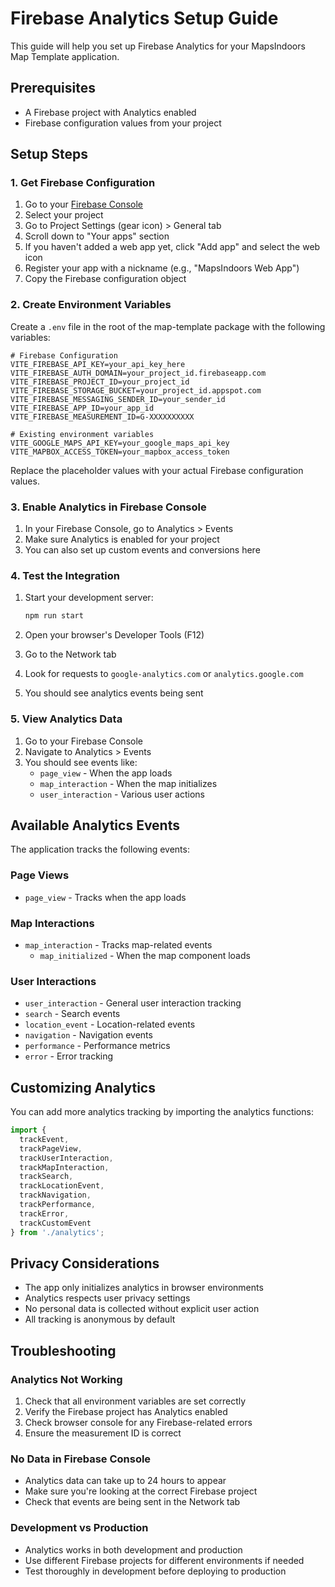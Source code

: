 # Firebase Analytics Setup Guide

This guide will help you set up Firebase Analytics for your MapsIndoors Map Template application.

## Prerequisites

- A Firebase project with Analytics enabled
- Firebase configuration values from your project

## Setup Steps

### 1. Get Firebase Configuration

1. Go to your [Firebase Console](https://console.firebase.google.com/)
2. Select your project
3. Go to Project Settings (gear icon) > General tab
4. Scroll down to "Your apps" section
5. If you haven't added a web app yet, click "Add app" and select the web icon
6. Register your app with a nickname (e.g., "MapsIndoors Web App")
7. Copy the Firebase configuration object

### 2. Create Environment Variables

Create a `.env` file in the root of the map-template package with the following variables:

```env
# Firebase Configuration
VITE_FIREBASE_API_KEY=your_api_key_here
VITE_FIREBASE_AUTH_DOMAIN=your_project_id.firebaseapp.com
VITE_FIREBASE_PROJECT_ID=your_project_id
VITE_FIREBASE_STORAGE_BUCKET=your_project_id.appspot.com
VITE_FIREBASE_MESSAGING_SENDER_ID=your_sender_id
VITE_FIREBASE_APP_ID=your_app_id
VITE_FIREBASE_MEASUREMENT_ID=G-XXXXXXXXXX

# Existing environment variables
VITE_GOOGLE_MAPS_API_KEY=your_google_maps_api_key
VITE_MAPBOX_ACCESS_TOKEN=your_mapbox_access_token
```

Replace the placeholder values with your actual Firebase configuration values.

### 3. Enable Analytics in Firebase Console

1. In your Firebase Console, go to Analytics > Events
2. Make sure Analytics is enabled for your project
3. You can also set up custom events and conversions here

### 4. Test the Integration

1. Start your development server:
   ```bash
   npm run start
   ```

2. Open your browser's Developer Tools (F12)
3. Go to the Network tab
4. Look for requests to `google-analytics.com` or `analytics.google.com`
5. You should see analytics events being sent

### 5. View Analytics Data

1. Go to your Firebase Console
2. Navigate to Analytics > Events
3. You should see events like:
   - `page_view` - When the app loads
   - `map_interaction` - When the map initializes
   - `user_interaction` - Various user actions

## Available Analytics Events

The application tracks the following events:

### Page Views
- `page_view` - Tracks when the app loads

### Map Interactions
- `map_interaction` - Tracks map-related events
  - `map_initialized` - When the map component loads

### User Interactions
- `user_interaction` - General user interaction tracking
- `search` - Search events
- `location_event` - Location-related events
- `navigation` - Navigation events
- `performance` - Performance metrics
- `error` - Error tracking

## Customizing Analytics

You can add more analytics tracking by importing the analytics functions:

```javascript
import { 
  trackEvent, 
  trackPageView, 
  trackUserInteraction, 
  trackMapInteraction,
  trackSearch,
  trackLocationEvent,
  trackNavigation,
  trackPerformance,
  trackError,
  trackCustomEvent
} from './analytics';
```

## Privacy Considerations

- The app only initializes analytics in browser environments
- Analytics respects user privacy settings
- No personal data is collected without explicit user action
- All tracking is anonymous by default

## Troubleshooting

### Analytics Not Working
1. Check that all environment variables are set correctly
2. Verify the Firebase project has Analytics enabled
3. Check browser console for any Firebase-related errors
4. Ensure the measurement ID is correct

### No Data in Firebase Console
- Analytics data can take up to 24 hours to appear
- Make sure you're looking at the correct Firebase project
- Check that events are being sent in the Network tab

### Development vs Production
- Analytics works in both development and production
- Use different Firebase projects for different environments if needed
- Test thoroughly in development before deploying to production
